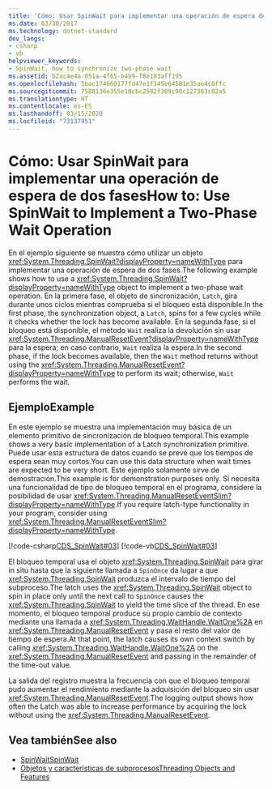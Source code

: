 ```yaml
---
title: 'Cómo: Usar SpinWait para implementar una operación de espera de dos fases'
ms.date: 03/30/2017
ms.technology: dotnet-standard
dev_langs:
- csharp
- vb
helpviewer_keywords:
- SpinWait, how to synchronize two-phase wait
ms.assetid: b2ac4e4a-051a-4f65-b4b9-f8e103aff195
ms.openlocfilehash: 5bac174660177fd47e1f345e64581e35ae4c0ffc
ms.sourcegitcommit: 7588136e355e10cbc2582f389c90c127363c02a5
ms.translationtype: HT
ms.contentlocale: es-ES
ms.lasthandoff: 03/15/2020
ms.locfileid: "73137951"
---
```

# <a name="how-to-use-spinwait-to-implement-a-two-phase-wait-operation"></a><span data-ttu-id="0c354-102">Cómo: Usar SpinWait para implementar una operación de espera de dos fases</span><span class="sxs-lookup"><span data-stu-id="0c354-102">How to: Use SpinWait to Implement a Two-Phase Wait Operation</span></span>
<span data-ttu-id="0c354-103">En el ejemplo siguiente se muestra cómo utilizar un objeto <xref:System.Threading.SpinWait?displayProperty=nameWithType> para implementar una operación de espera de dos fases.</span><span class="sxs-lookup"><span data-stu-id="0c354-103">The following example shows how to use a <xref:System.Threading.SpinWait?displayProperty=nameWithType> object to implement a two-phase wait operation.</span></span> <span data-ttu-id="0c354-104">En la primera fase, el objeto de sincronización, `Latch`, gira durante unos ciclos mientras comprueba si el bloqueo está disponible.</span><span class="sxs-lookup"><span data-stu-id="0c354-104">In the first phase, the synchronization object, a `Latch`, spins for a few cycles while it checks whether the lock has become available.</span></span> <span data-ttu-id="0c354-105">En la segunda fase, si el bloqueo está disponible, el método `Wait` realiza la devolución sin usar <xref:System.Threading.ManualResetEvent?displayProperty=nameWithType> para la espera; en caso contrario, `Wait` realiza la espera.</span><span class="sxs-lookup"><span data-stu-id="0c354-105">In the second phase, if the lock becomes available, then the `Wait` method returns without using the <xref:System.Threading.ManualResetEvent?displayProperty=nameWithType> to perform its wait; otherwise, `Wait` performs the wait.</span></span>  
  
## <a name="example"></a><span data-ttu-id="0c354-106">Ejemplo</span><span class="sxs-lookup"><span data-stu-id="0c354-106">Example</span></span>  
 <span data-ttu-id="0c354-107">En este ejemplo se muestra una implementación muy básica de un elemento primitivo de sincronización de bloqueo temporal.</span><span class="sxs-lookup"><span data-stu-id="0c354-107">This example shows a very basic implementation of a Latch synchronization primitive.</span></span> <span data-ttu-id="0c354-108">Puede usar esta estructura de datos cuando se prevé que los tiempos de espera sean muy cortos.</span><span class="sxs-lookup"><span data-stu-id="0c354-108">You can use this data structure when wait times are expected to be very short.</span></span> <span data-ttu-id="0c354-109">Este ejemplo solamente sirve de demostración.</span><span class="sxs-lookup"><span data-stu-id="0c354-109">This example is for demonstration purposes only.</span></span> <span data-ttu-id="0c354-110">Si necesita una funcionalidad de tipo de bloqueo temporal en el programa, considere la posibilidad de usar <xref:System.Threading.ManualResetEventSlim?displayProperty=nameWithType>.</span><span class="sxs-lookup"><span data-stu-id="0c354-110">If you require latch-type functionality in your program, consider using <xref:System.Threading.ManualResetEventSlim?displayProperty=nameWithType>.</span></span>  
  
 [!code-csharp[CDS_SpinWait#03](../../../samples/snippets/csharp/VS_Snippets_Misc/cds_spinwait/cs/spinwait03.cs#03)]
 [!code-vb[CDS_SpinWait#03](../../../samples/snippets/visualbasic/VS_Snippets_Misc/cds_spinwait/vb/spinwait2.vb#03)]  
  
 <span data-ttu-id="0c354-111">El bloqueo temporal usa el objeto <xref:System.Threading.SpinWait> para girar in situ hasta que la siguiente llamada a `SpinOnce` da lugar a que <xref:System.Threading.SpinWait> produzca el intervalo de tiempo del subproceso.</span><span class="sxs-lookup"><span data-stu-id="0c354-111">The latch uses the <xref:System.Threading.SpinWait> object to spin in place only until the next call to `SpinOnce` causes the <xref:System.Threading.SpinWait> to yield the time slice of the thread.</span></span> <span data-ttu-id="0c354-112">En ese momento, el bloqueo temporal produce su propio cambio de contexto mediante una llamada a <xref:System.Threading.WaitHandle.WaitOne%2A> en <xref:System.Threading.ManualResetEvent> y pasa el resto del valor de tiempo de espera.</span><span class="sxs-lookup"><span data-stu-id="0c354-112">At that point, the latch causes its own context switch by calling <xref:System.Threading.WaitHandle.WaitOne%2A> on the <xref:System.Threading.ManualResetEvent> and passing in the remainder of the time-out value.</span></span>  
  
 <span data-ttu-id="0c354-113">La salida del registro muestra la frecuencia con que el bloqueo temporal pudo aumentar el rendimiento mediante la adquisición del bloqueo sin usar <xref:System.Threading.ManualResetEvent>.</span><span class="sxs-lookup"><span data-stu-id="0c354-113">The logging output shows how often the Latch was able to increase performance by acquiring the lock without using the <xref:System.Threading.ManualResetEvent>.</span></span>  
  
## <a name="see-also"></a><span data-ttu-id="0c354-114">Vea también</span><span class="sxs-lookup"><span data-stu-id="0c354-114">See also</span></span>

- [<span data-ttu-id="0c354-115">SpinWait</span><span class="sxs-lookup"><span data-stu-id="0c354-115">SpinWait</span></span>](../../../docs/standard/threading/spinwait.md)
- [<span data-ttu-id="0c354-116">Objetos y características de subprocesos</span><span class="sxs-lookup"><span data-stu-id="0c354-116">Threading Objects and Features</span></span>](../../../docs/standard/threading/threading-objects-and-features.md)
